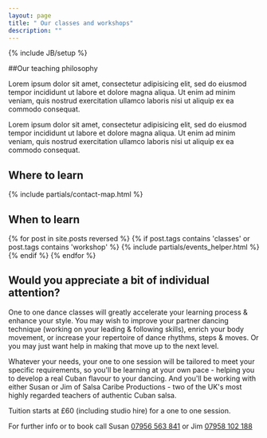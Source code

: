 ```yaml
---
layout: page
title: " Our classes and workshops"
description: ""
---
```

{% include JB/setup %}

##Our teaching philosophy

Lorem ipsum dolor sit amet, consectetur adipisicing elit, sed do eiusmod tempor incididunt ut labore et dolore magna aliqua. Ut enim ad minim veniam, quis nostrud exercitation ullamco laboris nisi ut aliquip ex ea commodo consequat. 


Lorem ipsum dolor sit amet, consectetur adipisicing elit, sed do eiusmod tempor incididunt ut labore et dolore magna aliqua. Ut enim ad minim veniam, quis nostrud exercitation ullamco laboris nisi ut aliquip ex ea commodo consequat. 


<section class="section location" markdown="1">

## Where to learn

{% include partials/contact-map.html %}

</section>


<section class="section group-classes" markdown="1">

## When to learn

  <div class="section featured" class="class-list" >
    {% for post in site.posts reversed  %}
      {% if post.tags contains 'classes' or post.tags contains 'workshop' %}
        {% include partials/events_helper.html %}
      {% endif %}
    {% endfor %}
  </div>
</section>


<section class="section private-classes" markdown="1">

## Would you appreciate a bit of individual attention?

<div class="col" markdown="1">
  One to one dance classes will greatly accelerate your learning process & enhance your style. You may wish to improve your partner dancing technique (working on your leading & following skills), enrich your body movement, or increase your repertoire of dance rhythms, steps & moves. Or you may just want help in making that move up to the next level.
  
  Whatever your needs, your one to one session will be tailored to meet your specific requirements, so you'll be learning at your own pace - helping you to develop a real Cuban flavour to your dancing. And you'll be working with either Susan or Jim of Salsa Caribe Productions - two of the UK's most highly regarded teachers of authentic Cuban salsa.
</div>

<footer class="footer" markdown="1">

Tuition starts at £60 (including studio hire) for a one to one session.

For further <span class="ss-icon">info</span> or to book <span class="ss-icon">call</span> Susan <a href="tel:+447956563841">07956 563 841</a> or Jim  <a href="tel:+447958102188">07958 102 188</a>

</footer>

</section>
